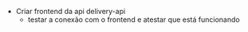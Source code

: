- Criar frontend da api delivery-api
    - testar a conexão com o frontend e atestar que está funcionando